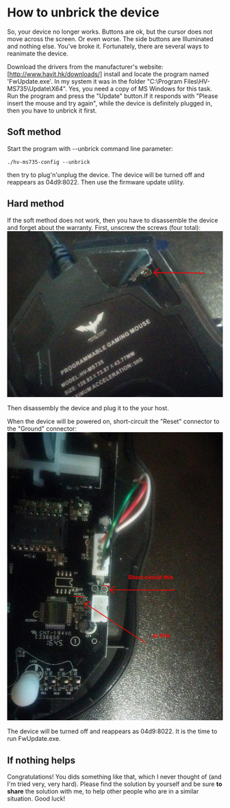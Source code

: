 # How to unbrick the device

So, your device no longer works. Buttons are ok, but the cursor does not
move across the screen. Or even worse. The side buttons are Illuminated
and nothing else. You've broke it. Fortunately, there are several ways
to reanimate the device.

Download the drivers from the manufacturer's website:
[http://www.havit.hk/downloads/]
install and locate the program named 'FwUpdate.exe'. In my system it was
in the folder "C:\Program Files\HV-MS735\Update\X64". Yes, you need a
copy of MS Windows for this task. Run the program and press the "Update"
button.If it responds with "Please insert the mouse and try again", while
the device is definitely plugged in, then you have to unbrick it first.

## Soft method

Start the program with --unbrick command line parameter:

    ./hv-ms735-config --unbrick

then try to plug'n'unplug the device. The device will be turned off
and reappears as 04d9:8022. Then use the firmware update utility.

## Hard method

If the soft method does not work, then you have to disassemble the device
and forget about the warranty. First, unscrew the screws (four total):
![screw](screw.jpg)

Then disassembly the device and plug it to the your host.

When the device will be powered on, short-circuit the "Reset" connector
to the "Ground" connector:
![short-circuit](reset.jpg)

The device will be turned off and reappears as 04d9:8022. It is the time
to run FwUpdate.exe.

## If nothing helps

Congratulations! You dids something like that, which I never thought of
(and I'm tried very, very hard). Please find the solution by yourself
and be sure **to share** the solution with me, to help other people who
are in a similar situation. Good luck!
